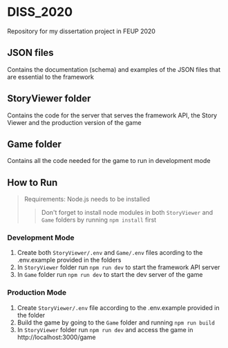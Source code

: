 # DISS_2020

Repository for my dissertation project in FEUP 2020

## JSON files
Contains the documentation (schema) and examples of the JSON files that are essential to the framework

## StoryViewer folder
Contains the code for the server that serves the framework API, the Story Viewer and the production version of the game

## Game folder
Contains all the code needed for the game to run in development mode

## How to Run
> Requirements: Node.js needs to be installed
>> Don't forget to install node modules in both `StoryViewer` and `Game` folders by running `npm install` first

### Development Mode
1. Create both `StoryViewer/.env` and `Game/.env` files acording to the .env.example provided in the folders
2. In `StoryViewer` folder run `npm run dev` to start the framework API server
3. In `Game` folder run `npm run dev` to start the dev server of the game

### Production Mode
1. Create `StoryViewer/.env` file according to the .env.example provided in the folder
2. Build the game by going to the `Game` folder and running `npm run build`
3. In `StoryViewer` folder run `npm run dev` and access the game in http://localhost:3000/game
